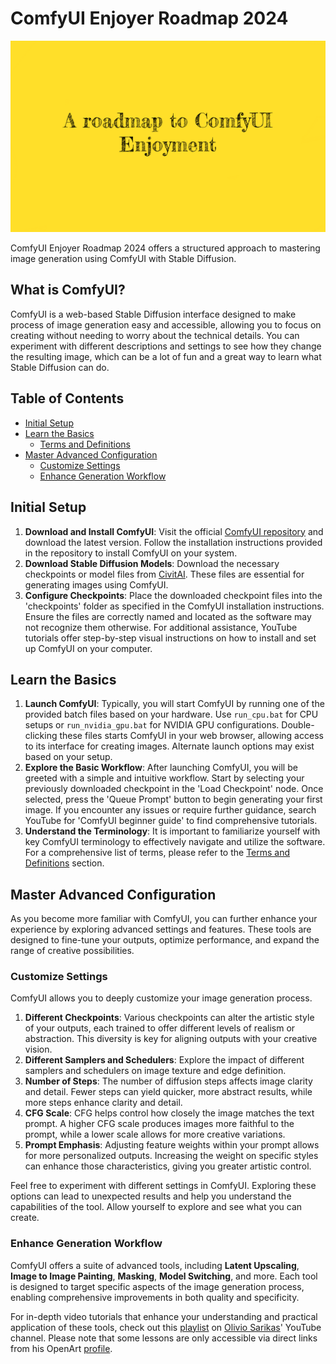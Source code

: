 # ComfyUI Enjoyer Roadmap 2024

![A roadmap to ComfyUI enjoyment](assets/thumbnail.png)

ComfyUI Enjoyer Roadmap 2024 offers a structured approach to mastering image generation using ComfyUI with Stable Diffusion.

## What is ComfyUI?

ComfyUI is a web-based Stable Diffusion interface designed to make process of image generation easy and accessible, allowing you to focus on creating without needing to worry about the technical details. You can experiment with different descriptions and settings to see how they change the resulting image, which can be a lot of fun and a great way to learn what Stable Diffusion can do.

## Table of Contents

- [Initial Setup](#initial-setup)
- [Learn the Basics](#learn-the-basics)
	- [Terms and Definitions](terms-and-definitions.md)
- [Master Advanced Configuration](#master-advanced-configuration)
	- [Customize Settings](#customize-settings)
	- [Enhance Generation Workflow](#enhance-generation-workflow)

## Initial Setup

1. **Download and Install ComfyUI**: Visit the official <a href="https://github.com/comfyanonymous/ComfyUI" target="_blank">ComfyUI repository</a> and download the latest version. Follow the installation instructions provided in the repository to install ComfyUI on your system.
2. **Download Stable Diffusion Models**: Download the necessary checkpoints or model files from <a href="https://civitai.com" target="_blank">CivitAI</a>. These files are essential for generating images using ComfyUI.
3. **Configure Checkpoints**: Place the downloaded checkpoint files into the 'checkpoints' folder as specified in the ComfyUI installation instructions. Ensure the files are correctly named and located as the software may not recognize them otherwise. For additional assistance, YouTube tutorials offer step-by-step visual instructions on how to install and set up ComfyUI on your computer.

## Learn the Basics

1. **Launch ComfyUI**: Typically, you will start ComfyUI by running one of the provided batch files based on your hardware. Use `run_cpu.bat` for CPU setups or `run_nvidia_gpu.bat` for NVIDIA GPU configurations. Double-clicking these files starts ComfyUI in your web browser, allowing access to its interface for creating images. Alternate launch options may exist based on your setup.
2. **Explore the Basic Workflow**: After launching ComfyUI, you will be greeted with a simple and intuitive workflow. Start by selecting your previously downloaded checkpoint in the 'Load Checkpoint' node. Once selected, press the 'Queue Prompt' button to begin generating your first image. If you encounter any issues or require further guidance, search YouTube for 'ComfyUI beginner guide' to find comprehensive tutorials.
3. **Understand the Terminology**: It is important to familiarize yourself with key ComfyUI terminology to effectively navigate and utilize the software. For a comprehensive list of terms, please refer to the [Terms and Definitions](terms-and-definitions.md) section.

## Master Advanced Configuration

As you become more familiar with ComfyUI, you can further enhance your experience by exploring advanced settings and features. These tools are designed to fine-tune your outputs, optimize performance, and expand the range of creative possibilities.

### Customize Settings

ComfyUI allows you to deeply customize your image generation process.

1. **Different Checkpoints**: Various checkpoints can alter the artistic style of your outputs, each trained to offer different levels of realism or abstraction. This diversity is key for aligning outputs with your creative vision.
2. **Different Samplers and Schedulers**: Explore the impact of different samplers and schedulers on image texture and edge definition.
3. **Number of Steps**: The number of diffusion steps affects image clarity and detail. Fewer steps can yield quicker, more abstract results, while more steps enhance clarity and detail.
4. **CFG Scale**: CFG helps control how closely the image matches the text prompt. A higher CFG scale produces images more faithful to the prompt, while a lower scale allows for more creative variations.
5. **Prompt Emphasis**: Adjusting feature weights within your prompt allows for more personalized outputs. Increasing the weight on specific styles can enhance those characteristics, giving you greater artistic control.

Feel free to experiment with different settings in ComfyUI. Exploring these options can lead to unexpected results and help you understand the capabilities of the tool. Allow yourself to explore and see what you can create.

### Enhance Generation Workflow

ComfyUI offers a suite of advanced tools, including **Latent Upscaling**, **Image to Image Painting**, **Masking**, **Model Switching**, and more. Each tool is designed to target specific aspects of the image generation process, enabling comprehensive improvements in both quality and specificity.

For in-depth video tutorials that enhance your understanding and practical application of these tools, check out this <a href="https://www.youtube.com/playlist?list=PLH1tkjphTlWUTApzX-Hmw_WykUpG13eza" target="_blank">playlist</a> on <a href="https://www.youtube.com/@OlivioSarikas" target="_blank">Olivio Sarikas</a>' YouTube channel. Please note that some lessons are only accessible via direct links from his OpenArt <a href="https://openart.ai/workflows/profile/oliviosarikas?sort=latest" target="_blank">profile</a>.